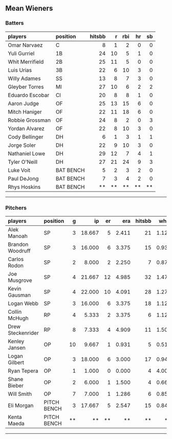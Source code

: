 ## Mean Wieners

### Batters

 
|players         |position  | hitsbb|  r| rbi| hr| sb| 
|:---------------|:---------|------:|--:|---:|--:|--:| 
|Omar Narvaez    |C         |      8|  1|   2|  0|  0| 
|Yuli Gurriel    |1B        |     24| 10|   5|  1|  0| 
|Whit Merrifield |2B        |     25| 11|   5|  0|  0| 
|Luis Urias      |3B        |     22|  6|  10|  3|  0| 
|Willy Adames    |SS        |     13|  8|   7|  3|  0| 
|Gleyber Torres  |MI        |     27| 10|   6|  2|  2| 
|Eduardo Escobar |CI        |     20|  8|   8|  1|  0| 
|Aaron Judge     |OF        |     25| 13|  15|  6|  0| 
|Mitch Haniger   |OF        |     22| 11|  18|  6|  0| 
|Robbie Grossman |OF        |     24|  8|   2|  0|  3| 
|Yordan Alvarez  |OF        |     22|  8|  10|  3|  0| 
|Cody Bellinger  |DH        |      6|  1|   3|  1|  1| 
|Jorge Soler     |DH        |     22|  9|  10|  3|  0| 
|Nathaniel Lowe  |DH        |     29| 12|   7|  4|  1| 
|Tyler O'Neill   |DH        |     27| 21|  24|  9|  3| 
|Luke Voit       |BAT BENCH |      5|  2|   3|  2|  0| 
|Paul DeJong     |BAT BENCH |      7|  3|   4|  2|  0| 
|Rhys Hoskins    |BAT BENCH |     **| **|  **| **| **| 

* * *

### Pitchers

 
|players           |position    |  g|     ip| er|   era| hitsbb|  whip| so|  w| sv| 
|:-----------------|:-----------|--:|------:|--:|-----:|------:|-----:|--:|--:|--:| 
|Alek Manoah       |SP          |  3| 18.667|  5| 2.411|     21| 1.125| 25|  3|  0| 
|Brandon Woodruff  |SP          |  3| 16.000|  6| 3.375|     15| 0.938| 20|  0|  0| 
|Carlos Rodon      |SP          |  2|  8.000|  2| 2.250|      7| 0.875| 10|  1|  0| 
|Joe Musgrove      |SP          |  4| 21.667| 12| 4.985|     32| 1.477| 23|  1|  0| 
|Kevin Gausman     |SP          |  4| 22.000| 10| 4.091|     28| 1.273| 26|  0|  0| 
|Logan Webb        |SP          |  3| 16.000|  6| 3.375|     18| 1.125| 18|  0|  0| 
|Collin McHugh     |RP          |  4|  5.333|  2| 3.375|      6| 1.125|  3|  0|  0| 
|Drew Steckenrider |RP          |  8|  7.333|  4| 4.909|     11| 1.500|  3|  0|  5| 
|Kenley Jansen     |OP          | 10|  9.667|  1| 0.931|      5| 0.517| 16|  2|  6| 
|Logan Gilbert     |OP          |  3| 18.000|  6| 3.000|     17| 0.944| 13|  1|  0| 
|Ryan Tepera       |OP          |  1|  1.000|  0| 0.000|      4| 4.000|  0|  0|  0| 
|Shane Bieber      |OP          |  2|  6.000|  1| 1.500|      4| 0.667|  4|  0|  0| 
|Will Smith        |OP          |  7|  7.000|  1| 1.286|      6| 0.857| 13|  0|  5| 
|Eli Morgan        |PITCH BENCH |  3| 17.667|  5| 2.547|     15| 0.849| 11|  3|  0| 
|Kenta Maeda       |PITCH BENCH | **|     **| **|    **|     **|    **| **| **| **| 


* * *



